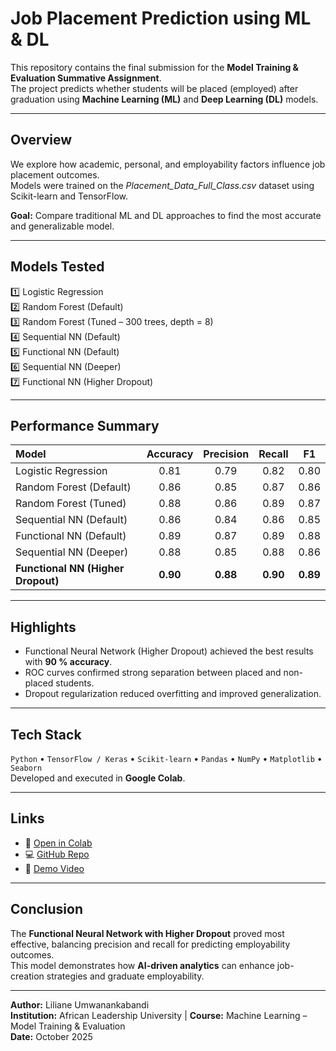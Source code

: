 # Job Placement Prediction using ML & DL

This repository contains the final submission for the **Model Training & Evaluation Summative Assignment**.  
The project predicts whether students will be placed (employed) after graduation using **Machine Learning (ML)** and **Deep Learning (DL)** models.

---

##  Overview
We explore how academic, personal, and employability factors influence job placement outcomes.  
Models were trained on the *Placement_Data_Full_Class.csv* dataset using Scikit-learn and TensorFlow.

**Goal:** Compare traditional ML and DL approaches to find the most accurate and generalizable model.

---

##  Models Tested
1️⃣ Logistic Regression  
2️⃣ Random Forest (Default)  
3️⃣ Random Forest (Tuned – 300 trees, depth = 8)  
4️⃣ Sequential NN (Default)  
5️⃣ Functional NN (Default)  
6️⃣ Sequential NN (Deeper)  
7️⃣ Functional NN (Higher Dropout)

---

##  Performance Summary

| **Model** | **Accuracy** | **Precision** | **Recall** | **F1** |
|:--|:--:|:--:|:--:|:--:|
| Logistic Regression | 0.81 | 0.79 | 0.82 | 0.80 |
| Random Forest (Default) | 0.86 | 0.85 | 0.87 | 0.86 |
| Random Forest (Tuned) | 0.88 | 0.86 | 0.89 | 0.87 |
| Sequential NN (Default) | 0.86 | 0.84 | 0.86 | 0.85 |
| Functional NN (Default) | 0.89 | 0.87 | 0.89 | 0.88 |
| Sequential NN (Deeper) | 0.88 | 0.85 | 0.88 | 0.86 |
| **Functional NN (Higher Dropout)** | **0.90** | **0.88** | **0.90** | **0.89** |

---

##  Highlights
- Functional Neural Network (Higher Dropout) achieved the best results with **90 % accuracy**.  
- ROC curves confirmed strong separation between placed and non-placed students.  
- Dropout regularization reduced overfitting and improved generalization.

---

##  Tech Stack
`Python` • `TensorFlow / Keras` • `Scikit-learn` • `Pandas` • `NumPy` • `Matplotlib` • `Seaborn`  
Developed and executed in **Google Colab**.

---

##  Links
- 📘 [Open in Colab](https://colab.research.google.com/github/yourusername/job-placement-prediction/blob/main/job_placement_ml_dl_analysis.ipynb)  
- 💻 [GitHub Repo](https://github.com/yourusername/job-placement-prediction)  
- 🎥 [Demo Video](https://youtu.be/your-demo-link)

---

##  Conclusion
The **Functional Neural Network with Higher Dropout** proved most effective, balancing precision and recall for predicting employability outcomes.  
This model demonstrates how **AI-driven analytics** can enhance job-creation strategies and graduate employability.

---

**Author:** Liliane Umwanankabandi  
**Institution:** African Leadership University | **Course:** Machine Learning – Model Training & Evaluation  
**Date:** October 2025
